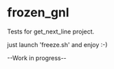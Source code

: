 # frozen_gnl


Tests for get_next_line project.

just launch 'freeze.sh' and enjoy :-)

--Work in progress--
 
 
